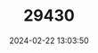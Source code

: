 ---
title: "29430"
category: "Dendropsophus amicorum"
draft: false
date: 2024-02-22 13:03:50
languages:
  Spanish; Castilian: ["Rana Arborícola de los Amigos", "Rana Arborícola del Socopo"]
  English: ["Socopo Tree Frog"]
---